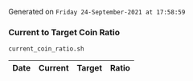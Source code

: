 Generated on `Friday 24-September-2021 at 17:58:59`

### Current to Target Coin Ratio
`current_coin_ratio.sh`

Date|Current|Target|Ratio
---|---|---|---
